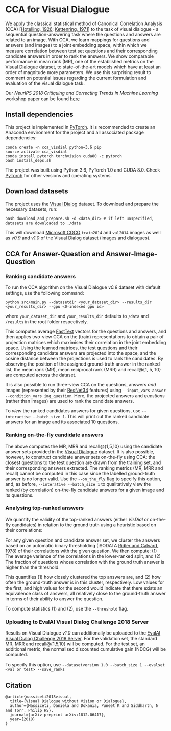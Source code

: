 # CCA for Visual Dialogue

We apply the classical statistical method of Canonical Correlation Analysis (CCA) [[Hotelling, 1926](https://academic.oup.com/biomet/article/28/3-4/321/220073); [Kettenring, 1971](https://www.jstor.org/stable/2334380?seq=1#metadata_info_tab_contents)] to the task of visual dialogue - a sequential question-answering task where the questions and
answers are related to an image. With CCA, we learn mappings for questions and answers (and images) to a joint embedding space, within which we measure correlation between test set questions and their corresponding candidate answers in order to rank the answers. We show comparable performance in mean rank (MR), one of the established metrics on the [Visual Dialogue](http://www.visualdialog.org) dataset, to state-of-the-art models which have at least an order of magnitude more parameters. We use this surprising result to comment on potential issues regarding the current formulation and evaluation of the visual dialogue task.

Our *NeurIPS 2018 Critiquing and Correcting Trends in Machine Learning* workshop paper can be found [here](http://arxiv.org/abs/1812.06417)

## Install dependencies

This project is implemented in [PyTorch](http://www.pytorch.org). It is recommended to create an Anaconda environment for the project and all associated package dependencies:
```
conda create -n cca_visdial python=3.6 pip
source activate cca_visdial
conda install pytorch torchvision cuda80 -c pytorch
bash install_deps.sh
```

The project was built using Python 3.6, PyTorch 1.0 and CUDA 8.0. Check [PyTorch](http://www.pytorch.org) for other versions and operating systems.

## Download datasets

The project uses the [Visual Dialog](http://www.visualdialog.org) dataset. To download and prepare the necessary datasets, run:
```
bash download_and_prepare.sh -d <data_dir> # if left unspecified, datasets are downloaded to ./data
```
This will download [Microsoft COCO](http://www.mscoco.org/dataset) `train2014` and `val2014` images as well as *v0.9* and *v1.0* of the Visual Dialog dataset (images and dialogues).

## CCA for Answer-Question and Answer-Image-Question

### Ranking candidate answers

To run the CCA algorithm on the Visual Dialogue *v0.9* dataset with default settings, use the following command:
```
python src/main.py --datasetdir <your_dataset_dir> --results_dir <your_results_dir> --gpu <0-indexed gpu id> 
```
where `your_dataset_dir` and `your_results_dir` defaults to `/data` and `/results` in the root folder respectively. 

This computes average [FastText](https://fasttext.cc) vectors for the questions and answers, and then applies two-view CCA on the (train) representations to obtain a pair of projection matrices which maximises their correlation in the joint embedding space. Using the learned matrices, the test questions and their corresponding candidate answers are projected into the space, and the cosine distance between the projections is used to rank the candidates. By observing the position of the assigned ground-truth answer in the ranked list, the mean rank (MR), mean reciprocal rank (MRR) and recall@{1, 5, 10} are computed across the dataset.

It is also possible to run three-view CCA on the questions, answers *and* images (represented by their [ResNet34](https://arxiv.org/abs/1512.03385) features) using `--input_vars answer --condition_vars img_question`. Here, the projected answers and *questions* (rather than images) are used to rank the candidate answers.

To *view* the ranked candidates answers for given questions, use `--interactive --batch_size 1`. This will print out the ranked candidate answers for an image and its
associated 10 questions.

### Ranking on-the-fly candidate answers

The above computes the MR, MRR and recall@{1,5,10} using the candidate answer sets provided in the [Visual Dialogue](http://www.visualdialog.org) dataset. It is also possible,
however, to construct candidate answer sets on-the-fly using CCA: the closest questions to the test question are drawn from the training set, and their corresponding answers
extracted. The ranking metrics (MR, MRR and recall) cannot be computed in this case since the labelled ground-truth answer is no longer valid. Use the `--on_the_fly`
flag to specify this option, and, as before, `--interative --batch_size 1` to qualitatively view the ranked (by correlation) on-the-fly candidate answers for a given image and its questions.

### Analysing top-ranked answers

We quantify the validity of the top-ranked answers (either *VisDial* or on-the-fly candidates) in relation to the ground truth using a heuristic based on their correlations:

For any given question and candidate answer set, we cluster the answers
based on an automatic binary thresholding (ISODATA [Ridler and Calvard, 1978](https://ieeexplore.ieee.org/document/4310039?arnumber=4310039&tag=1)) of their
correlations with the given question. We then compute:
(1) The average variance of the correlations in the lower-ranked split, and
(2) The fraction of questions whose correlation with the ground truth answer is higher than the threshold. 

This quantifies (1) how closely clustered the top answers are, and (2) how often the
ground-truth answer is in this cluster, respectively. Low values for the first, and high values for the second
would indicate that there exists an equivalence class of answers, all relatively close to the ground-truth
answer in terms of their ability to answer the question.

To compute statistics (1) and (2), use the `--threshold` flag.

### Uploading to EvalAI Visual Dialog Challenge 2018 Server

Results on Visual Dialogue *v1.0* can additionally be uploaded to the [EvalAI Visual Dialog Challenge 2018 Server](https://evalai.cloudcv.org/auth/login). For the validation set, the standard MR, MRR and
recall@{1,5,10} will be computed. For the test set, an additional metric, the normalised discounted cumulative gain (NDCG) will be computed. 

To specify this option, use `--datasetversion 1.0 --batch_size 1 --evalset <val or test> --save_ranks`

## Citation

```
@article{massiceti2018visual,
  title={Visual Dialogue without Vision or Dialogue},
  author={Massiceti, Daniela and Dokania, Puneet K and Siddharth, N and Torr, Philip HS},
  journal={arXiv preprint arXiv:1812.06417},
  year={2018}
}
```
